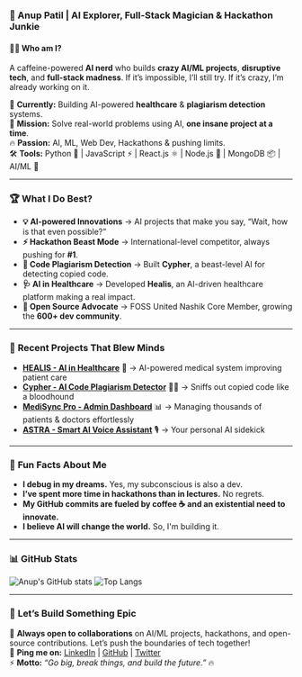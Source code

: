 ### 🚀 Anup Patil | AI Explorer, Full-Stack Magician & Hackathon Junkie  


#### **👨‍💻 Who am I?**  
A caffeine-powered **AI nerd** who builds **crazy AI/ML projects**, **disruptive tech**, and **full-stack madness**. If it’s impossible, I’ll still try. If it’s crazy, I’m already working on it.  

🚀 **Currently:** Building AI-powered **healthcare** & **plagiarism detection** systems.  
🎯 **Mission:** Solve real-world problems using AI, **one insane project at a time**.  
🔥 **Passion:** AI, ML, Web Dev, Hackathons & pushing limits.  
🛠 **Tools:** Python 🐍 | JavaScript ⚡ | React.js ⚛️ | Node.js 🌲 | MongoDB 📦 | AI/ML 🧠  

---

### 🏆 **What I Do Best?**
- **💡 AI-powered Innovations** → AI projects that make you say, “Wait, how is that even possible?”
- **⚡ Hackathon Beast Mode** → International-level competitor, always pushing for **#1**.
- **📜 Code Plagiarism Detection** → Built **Cypher**, a beast-level AI for detecting copied code.
- **🩺 AI in Healthcare** → Developed **Healis**, an AI-driven healthcare platform making a real impact.
- **📢 Open Source Advocate** → FOSS United Nashik Core Member, growing the **600+ dev community**.

---

### 🚀 **Recent Projects That Blew Minds**
- **[HEALIS - AI in Healthcare](https://github.com/anupp29/HEALIS)** 🏥 → AI-powered medical system improving patient care
- **[Cypher - AI Code Plagiarism Detector](https://github.com/anupp29/Cypher)** 🕵️‍♂️ → Sniffs out copied code like a bloodhound
- **[MediSync Pro - Admin Dashboard](https://github.com/anupp29/HealisAdmin)** 📊 → Managing thousands of patients & doctors effortlessly
- **[ASTRA - Smart AI Voice Assistant](https://github.com/anupp29/ASTRA)** 🎙 → Your personal AI sidekick

---

### 💬 **Fun Facts About Me**
- **I debug in my dreams.** Yes, my subconscious is also a dev.
- **I’ve spent more time in hackathons than in lectures.** No regrets.
- **My GitHub commits are fueled by coffee ☕ and an existential need to innovate.**
- **I believe AI will change the world.** So, I'm building it.

---

### 📊 **GitHub Stats**
![Anup's GitHub stats](https://github-readme-stats.vercel.app/api?username=anupp29&show_icons=true&theme=radical)
![Top Langs](https://github-readme-stats.vercel.app/api/top-langs/?username=anupp29&layout=compact&theme=radical)

---

### 🎯 **Let’s Build Something Epic**
🚀 **Always open to collaborations** on AI/ML projects, hackathons, and open-source contributions. Let’s push the boundaries of tech together!  
📩 **Ping me on:** [LinkedIn](https://linkedin.com/in/anuppatil29) | [GitHub](https://github.com/anupp29) | [Twitter](https://twitter.com/_zeolite20)  
⚡ **Motto:** *“Go big, break things, and build the future.”* 🔥
